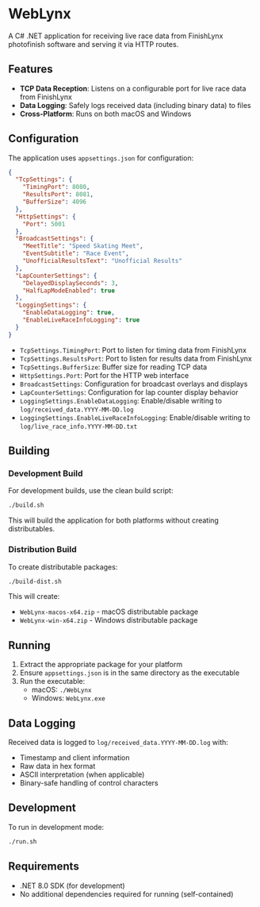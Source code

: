 # WebLynx

A C# .NET application for receiving live race data from FinishLynx photofinish software and serving it via HTTP routes.

## Features

- **TCP Data Reception**: Listens on a configurable port for live race data from FinishLynx
- **Data Logging**: Safely logs received data (including binary data) to files
- **Cross-Platform**: Runs on both macOS and Windows

## Configuration

The application uses `appsettings.json` for configuration:

```json
{
  "TcpSettings": {
    "TimingPort": 8080,
    "ResultsPort": 8081,
    "BufferSize": 4096
  },
  "HttpSettings": {
    "Port": 5001
  },
  "BroadcastSettings": {
    "MeetTitle": "Speed Skating Meet",
    "EventSubtitle": "Race Event",
    "UnofficialResultsText": "Unofficial Results"
  },
  "LapCounterSettings": {
    "DelayedDisplaySeconds": 3,
    "HalfLapModeEnabled": true
  },
  "LoggingSettings": {
    "EnableDataLogging": true,
    "EnableLiveRaceInfoLogging": true
  }
}
```

- `TcpSettings.TimingPort`: Port to listen for timing data from FinishLynx
- `TcpSettings.ResultsPort`: Port to listen for results data from FinishLynx
- `TcpSettings.BufferSize`: Buffer size for reading TCP data
- `HttpSettings.Port`: Port for the HTTP web interface
- `BroadcastSettings`: Configuration for broadcast overlays and displays
- `LapCounterSettings`: Configuration for lap counter display behavior
- `LoggingSettings.EnableDataLogging`: Enable/disable writing to `log/received_data.YYYY-MM-DD.log`
- `LoggingSettings.EnableLiveRaceInfoLogging`: Enable/disable writing to `log/live_race_info.YYYY-MM-DD.txt`

## Building

### Development Build

For development builds, use the clean build script:

```bash
./build.sh
```

This will build the application for both platforms without creating distributables.

### Distribution Build

To create distributable packages:

```bash
./build-dist.sh
```

This will create:
- `WebLynx-macos-x64.zip` - macOS distributable package
- `WebLynx-win-x64.zip` - Windows distributable package

## Running

1. Extract the appropriate package for your platform
2. Ensure `appsettings.json` is in the same directory as the executable
3. Run the executable:
   - macOS: `./WebLynx`
   - Windows: `WebLynx.exe`

## Data Logging

Received data is logged to `log/received_data.YYYY-MM-DD.log` with:
- Timestamp and client information
- Raw data in hex format
- ASCII interpretation (when applicable)
- Binary-safe handling of control characters

## Development

To run in development mode:

```bash
./run.sh
```

## Requirements

- .NET 8.0 SDK (for development)
- No additional dependencies required for running (self-contained)